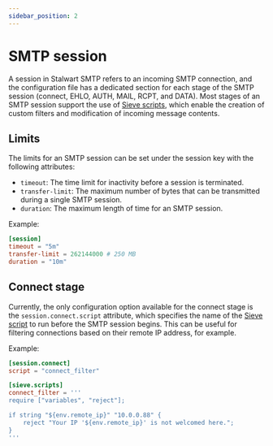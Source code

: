 ```yaml
---
sidebar_position: 2
---
```


# SMTP session

A session in Stalwart SMTP refers to an incoming SMTP connection, and the configuration file has a dedicated section for each stage of the SMTP session (connect, EHLO, AUTH, MAIL, RCPT, and DATA). Most stages of an SMTP session support the use of [Sieve scripts](/docs/smtp/inbound/sieve), which enable the creation of custom filters and modification of incoming message contents.

## Limits

The limits for an SMTP session can be set under the session key with the following attributes:

- `timeout`: The time limit for inactivity before a session is terminated.
- `transfer-limit`: The maximum number of bytes that can be transmitted during a single SMTP session.
- `duration`: The maximum length of time for an SMTP session.

Example:

```toml
[session]
timeout = "5m"
transfer-limit = 262144000 # 250 MB
duration = "10m"
```

## Connect stage

Currently, the only configuration option available for the connect stage is the `session.connect.script` attribute, which specifies the name of the [Sieve script](/docs/smtp/inbound/sieve) to run before the SMTP session begins. This can be useful for filtering connections based on their remote IP address, for example.

Example:

```toml
[session.connect]
script = "connect_filter"

[sieve.scripts]
connect_filter = '''
require ["variables", "reject"];

if string "${env.remote_ip}" "10.0.0.88" {
    reject "Your IP '${env.remote_ip}' is not welcomed here.";
}
'''
```
